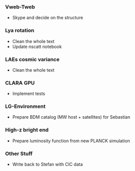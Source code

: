 ### Vweb-Tweb
* Skype and decide on the structure

### Lya rotation
* Clean the whole text
* Update nscatt notebook

### LAEs cosmic variance
* Clean the whole text

### CLARA GPU 
* Implement tests

### LG-Environment
* Prepare BDM catalog (MW host + satellites) for Sebastian

### High-z bright end
* Prepare luminosity function from new PLANCK simulation

### Other Stuff
* Write back to Stefan with CIC data
